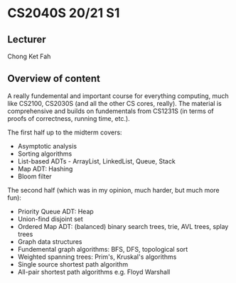 # CS2040S 20/21 S1

## Lecturer
Chong Ket Fah

## Overview of content
A really fundemental and important course for everything computing, much like CS2100, CS2030S (and all the other CS cores, really). The material is comprehensive and builds on fundementals from CS1231S (in terms of proofs of correctness, running time, etc.). 

The first half up to the midterm covers: 
* Asymptotic analysis 
* Sorting algorithms 
* List-based ADTs - ArrayList, LinkedList, Queue, Stack
* Map ADT: Hashing 
* Bloom filter

The second half (which was in my opinion, much harder, but much more fun):
* Priority Queue ADT: Heap
* Union-find disjoint set
* Ordered Map ADT: (balanced) binary search trees, trie, AVL trees, splay trees
* Graph data structures
* Fundemental graph algorithms: BFS, DFS, topological sort
* Weighted spanning trees: Prim's, Kruskal's algorithms
* Single source shortest path algorithm
* All-pair shortest path algorithms e.g. Floyd Warshall 